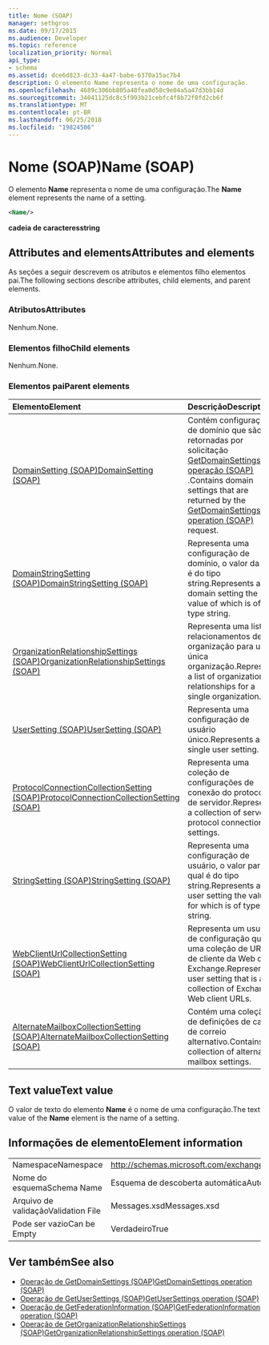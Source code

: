 ```yaml
---
title: Nome (SOAP)
manager: sethgros
ms.date: 09/17/2015
ms.audience: Developer
ms.topic: reference
localization_priority: Normal
api_type:
- schema
ms.assetid: dce6d823-dc33-4a47-babe-6370a15ac7b4
description: O elemento Name representa o nome de uma configuração.
ms.openlocfilehash: 4689c306bb805a40fea0d58c9e04a5a47d3bb14d
ms.sourcegitcommit: 34041125dc8c5f993b21cebfc4f8b72f0fd2cb6f
ms.translationtype: MT
ms.contentlocale: pt-BR
ms.lasthandoff: 06/25/2018
ms.locfileid: "19824506"
---
```

# <a name="name-soap"></a><span data-ttu-id="eeaeb-103">Nome (SOAP)</span><span class="sxs-lookup"><span data-stu-id="eeaeb-103">Name (SOAP)</span></span>

<span data-ttu-id="eeaeb-104">O elemento **Name** representa o nome de uma configuração.</span><span class="sxs-lookup"><span data-stu-id="eeaeb-104">The **Name** element represents the name of a setting.</span></span> 
  
```XML
<Name/>
```

<span data-ttu-id="eeaeb-105">**cadeia de caracteres**</span><span class="sxs-lookup"><span data-stu-id="eeaeb-105">**string**</span></span>

## <a name="attributes-and-elements"></a><span data-ttu-id="eeaeb-106">Attributes and elements</span><span class="sxs-lookup"><span data-stu-id="eeaeb-106">Attributes and elements</span></span>

<span data-ttu-id="eeaeb-107">As seções a seguir descrevem os atributos e elementos filho elementos pai.</span><span class="sxs-lookup"><span data-stu-id="eeaeb-107">The following sections describe attributes, child elements, and parent elements.</span></span>
  
### <a name="attributes"></a><span data-ttu-id="eeaeb-108">Atributos</span><span class="sxs-lookup"><span data-stu-id="eeaeb-108">Attributes</span></span>

<span data-ttu-id="eeaeb-109">Nenhum.</span><span class="sxs-lookup"><span data-stu-id="eeaeb-109">None.</span></span>
  
### <a name="child-elements"></a><span data-ttu-id="eeaeb-110">Elementos filho</span><span class="sxs-lookup"><span data-stu-id="eeaeb-110">Child elements</span></span>

<span data-ttu-id="eeaeb-111">Nenhum.</span><span class="sxs-lookup"><span data-stu-id="eeaeb-111">None.</span></span>
  
### <a name="parent-elements"></a><span data-ttu-id="eeaeb-112">Elementos pai</span><span class="sxs-lookup"><span data-stu-id="eeaeb-112">Parent elements</span></span>

|<span data-ttu-id="eeaeb-113">**Elemento**</span><span class="sxs-lookup"><span data-stu-id="eeaeb-113">**Element**</span></span>|<span data-ttu-id="eeaeb-114">**Descrição**</span><span class="sxs-lookup"><span data-stu-id="eeaeb-114">**Description**</span></span>|
|:-----|:-----|
|[<span data-ttu-id="eeaeb-115">DomainSetting (SOAP)</span><span class="sxs-lookup"><span data-stu-id="eeaeb-115">DomainSetting (SOAP)</span></span>](domainsetting-soap.md) <br/> |<span data-ttu-id="eeaeb-116">Contém configurações de domínio que são retornadas por solicitação [GetDomainSettings operação (SOAP)](getdomainsettings-operation-soap.md) .</span><span class="sxs-lookup"><span data-stu-id="eeaeb-116">Contains domain settings that are returned by the [GetDomainSettings operation (SOAP)](getdomainsettings-operation-soap.md) request.</span></span>  <br/> |
|[<span data-ttu-id="eeaeb-117">DomainStringSetting (SOAP)</span><span class="sxs-lookup"><span data-stu-id="eeaeb-117">DomainStringSetting (SOAP)</span></span>](domainstringsetting-soap.md) <br/> |<span data-ttu-id="eeaeb-118">Representa uma configuração de domínio, o valor da qual é do tipo string.</span><span class="sxs-lookup"><span data-stu-id="eeaeb-118">Represents a domain setting the value of which is of type string.</span></span>  <br/> |
|[<span data-ttu-id="eeaeb-119">OrganizationRelationshipSettings (SOAP)</span><span class="sxs-lookup"><span data-stu-id="eeaeb-119">OrganizationRelationshipSettings (SOAP)</span></span>](organizationrelationshipsettings-soap.md) <br/> |<span data-ttu-id="eeaeb-120">Representa uma lista de relacionamentos de organização para uma única organização.</span><span class="sxs-lookup"><span data-stu-id="eeaeb-120">Represents a list of organization relationships for a single organization.</span></span>  <br/> |
|[<span data-ttu-id="eeaeb-121">UserSetting (SOAP)</span><span class="sxs-lookup"><span data-stu-id="eeaeb-121">UserSetting (SOAP)</span></span>](usersetting-soap.md) <br/> |<span data-ttu-id="eeaeb-122">Representa uma configuração de usuário único.</span><span class="sxs-lookup"><span data-stu-id="eeaeb-122">Represents a single user setting.</span></span>  <br/> |
|[<span data-ttu-id="eeaeb-123">ProtocolConnectionCollectionSetting (SOAP)</span><span class="sxs-lookup"><span data-stu-id="eeaeb-123">ProtocolConnectionCollectionSetting (SOAP)</span></span>](protocolconnectioncollectionsetting-soap.md) <br/> |<span data-ttu-id="eeaeb-124">Representa uma coleção de configurações de conexão do protocolo de servidor.</span><span class="sxs-lookup"><span data-stu-id="eeaeb-124">Represents a collection of server protocol connection settings.</span></span>  <br/> |
|[<span data-ttu-id="eeaeb-125">StringSetting (SOAP)</span><span class="sxs-lookup"><span data-stu-id="eeaeb-125">StringSetting (SOAP)</span></span>](stringsetting-soap.md) <br/> |<span data-ttu-id="eeaeb-126">Representa uma configuração de usuário, o valor para o qual é do tipo string.</span><span class="sxs-lookup"><span data-stu-id="eeaeb-126">Represents a user setting the value for which is of type string.</span></span>  <br/> |
|[<span data-ttu-id="eeaeb-127">WebClientUrlCollectionSetting (SOAP)</span><span class="sxs-lookup"><span data-stu-id="eeaeb-127">WebClientUrlCollectionSetting (SOAP)</span></span>](webclienturlcollectionsetting-soap.md) <br/> |<span data-ttu-id="eeaeb-128">Representa um usuário de configuração que é uma coleção de URLs de cliente da Web do Exchange.</span><span class="sxs-lookup"><span data-stu-id="eeaeb-128">Represents a user setting that is a collection of Exchange Web client URLs.</span></span>  <br/> |
|[<span data-ttu-id="eeaeb-129">AlternateMailboxCollectionSetting (SOAP)</span><span class="sxs-lookup"><span data-stu-id="eeaeb-129">AlternateMailboxCollectionSetting (SOAP)</span></span>](alternatemailboxcollectionsetting-soap.md) <br/> |<span data-ttu-id="eeaeb-130">Contém uma coleção de definições de caixa de correio alternativo.</span><span class="sxs-lookup"><span data-stu-id="eeaeb-130">Contains a collection of alternate mailbox settings.</span></span>  <br/> |
   
## <a name="text-value"></a><span data-ttu-id="eeaeb-131">Text value</span><span class="sxs-lookup"><span data-stu-id="eeaeb-131">Text value</span></span>

<span data-ttu-id="eeaeb-132">O valor de texto do elemento **Name** é o nome de uma configuração.</span><span class="sxs-lookup"><span data-stu-id="eeaeb-132">The text value of the **Name** element is the name of a setting.</span></span> 
  
## <a name="element-information"></a><span data-ttu-id="eeaeb-133">Informações de elemento</span><span class="sxs-lookup"><span data-stu-id="eeaeb-133">Element information</span></span>

|||
|:-----|:-----|
|<span data-ttu-id="eeaeb-134">Namespace</span><span class="sxs-lookup"><span data-stu-id="eeaeb-134">Namespace</span></span>  <br/> |http://schemas.microsoft.com/exchange/2010/Autodiscover  <br/> |
|<span data-ttu-id="eeaeb-135">Nome do esquema</span><span class="sxs-lookup"><span data-stu-id="eeaeb-135">Schema Name</span></span>  <br/> |<span data-ttu-id="eeaeb-136">Esquema de descoberta automática</span><span class="sxs-lookup"><span data-stu-id="eeaeb-136">Autodiscover schema</span></span>  <br/> |
|<span data-ttu-id="eeaeb-137">Arquivo de validação</span><span class="sxs-lookup"><span data-stu-id="eeaeb-137">Validation File</span></span>  <br/> |<span data-ttu-id="eeaeb-138">Messages.xsd</span><span class="sxs-lookup"><span data-stu-id="eeaeb-138">Messages.xsd</span></span>  <br/> |
|<span data-ttu-id="eeaeb-139">Pode ser vazio</span><span class="sxs-lookup"><span data-stu-id="eeaeb-139">Can be Empty</span></span>  <br/> |<span data-ttu-id="eeaeb-140">Verdadeiro</span><span class="sxs-lookup"><span data-stu-id="eeaeb-140">True</span></span>  <br/> |
   
## <a name="see-also"></a><span data-ttu-id="eeaeb-141">Ver também</span><span class="sxs-lookup"><span data-stu-id="eeaeb-141">See also</span></span>

- [<span data-ttu-id="eeaeb-142">Operação de GetDomainSettings (SOAP)</span><span class="sxs-lookup"><span data-stu-id="eeaeb-142">GetDomainSettings operation (SOAP)</span></span>](getdomainsettings-operation-soap.md)
- [<span data-ttu-id="eeaeb-143">Operação de GetUserSettings (SOAP)</span><span class="sxs-lookup"><span data-stu-id="eeaeb-143">GetUserSettings operation (SOAP)</span></span>](getusersettings-operation-soap.md)
- [<span data-ttu-id="eeaeb-144">Operação de GetFederationInformation (SOAP)</span><span class="sxs-lookup"><span data-stu-id="eeaeb-144">GetFederationInformation operation (SOAP)</span></span>](getfederationinformation-operation-soap.md)
- [<span data-ttu-id="eeaeb-145">Operação de GetOrganizationRelationshipSettings (SOAP)</span><span class="sxs-lookup"><span data-stu-id="eeaeb-145">GetOrganizationRelationshipSettings operation (SOAP)</span></span>](getorganizationrelationshipsettings-operation-soap.md)

